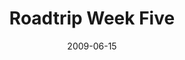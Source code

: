 ---
layout: media
category: media
title: "Roadtrip Week Five"
date: 2009-06-15
description: "Steven and David explore the subject of authority."
tag: 
 - army
 - rotc
 - authority
video: "http://s3.amazonaws.com/crossroads-media/other-media/video/Roadtrip5.mp4"
video-poster: "http://s3.amazonaws.com/crossroads-media/images/Roadtrip5-still.jpg"
---